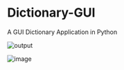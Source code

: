 # Dictionary-GUI
A GUI Dictionary Application in Python

![output](https://user-images.githubusercontent.com/55615529/121696432-b488ff80-cae9-11eb-90bd-b0f8bbf4a361.jpg)

![image](https://user-images.githubusercontent.com/55615529/121715012-0e92c080-cafc-11eb-8cf3-fcad9c9bbd1f.png)
